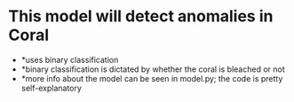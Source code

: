 # This model will detect anomalies in Coral

- *uses binary classification
- *binary classification is dictated by whether the coral is bleached or not
- *more info about the model can be seen in model.py; the code is pretty self-explanatory
